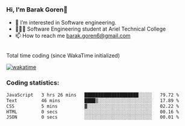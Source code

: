 ###  Hi, I’m Barak Goren👋
- 👀 I’m interested in Software engineering.
- 👨🏼‍🎓 Software Engineering student at Ariel Technical College
- 📫 How to reach me barak.goren6@gmail.com
##
Total time coding (since WakaTime initialized)

[![wakatime](https://wakatime.com/badge/user/5cc5ec80-a806-4ca2-a704-db29274e48cd.svg)](https://wakatime.com/@5cc5ec80-a806-4ca2-a704-db29274e48cd)

   
### Coding statistics:

<!--START_SECTION:waka-->

```txt
JavaScript   3 hrs 26 mins   ████████████████████░░░░░   79.72 %
Text         46 mins         ████▒░░░░░░░░░░░░░░░░░░░░   17.89 %
CSS          5 mins          ▓░░░░░░░░░░░░░░░░░░░░░░░░   02.22 %
HTML         0 secs          ░░░░░░░░░░░░░░░░░░░░░░░░░   00.16 %
JSON         0 secs          ░░░░░░░░░░░░░░░░░░░░░░░░░   00.01 %
```

<!--END_SECTION:waka-->

<!---
barakgoren/barakgoren is a ✨ special ✨ repository because its `README.md` (this file) appears on your GitHub profile.
You can click the Preview link to take a look at your changes.
--->
